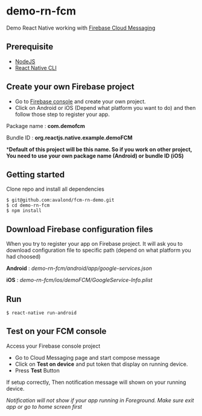 # demo-rn-fcm 

Demo React Native working with [Firebase Cloud Messaging](https://firebase.google.com/docs/cloud-messaging/) 

## Prerequisite

- [NodeJS](https://nodejs.org/en/)
- [React Native CLI](https://facebook.github.io/react-native/)


## Create your own Firebase project

- Go to [Firebase console](https://console.firebase.google.com) and create your own project.
- Click on Android or iOS (Depend what platform you want to do) and then follow those step to register your app.

Package name : **com.demofcm**

Bundle ID : **org.reactjs.native.example.demoFCM**

***Default of this project will be this name. So if you work on other project, You need to use your own package name (Android) or bundle ID (iOS)** 

## Getting started

Clone repo and install all dependencies

```
$ git@github.com:avalond/fcm-rn-demo.git
$ cd demo-rn-fcm
$ npm install
```

## Download Firebase configuration files

When you try to register your app on Firebase project. It will ask you to download configuration file to specific path (depend on what platform you had choosed)

**Android** : _demo-rn-fcm/android/app/google-services.json_

**iOS** : _demo-rn-fcm/ios/demoFCM/GoogleService-Info.plist_

## Run

```
$ react-native run-android
```


## Test on your FCM console

Access your Firebase console project

- Go to Cloud Messaging page and start compose message
- Click on **Test on device** and put token that display on running device.
- Press **Test** Button

If setup correctly, Then notification message will shown on your running device.

_Notification will not show if your app running in Foreground. Make sure exit app or go to home screen first_
